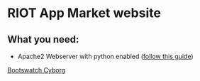 # RIOT App Market website

## What you need:
* Apache2 Webserver with python enabled ([follow this guide](https://www.digitalocean.com/community/tutorials/how-to-set-up-an-apache-mysql-and-python-lamp-server-without-frameworks-on-ubuntu-14-04))

[Bootswatch Cyborg](https://bootswatch.com/cyborg/)